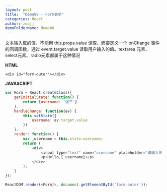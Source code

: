```yaml
---
layout: post
title:  "Demo08 - Form表单"
categories: React
author: zuojj
demoFolderName: demo08
---
```


文本输入框的值，不能用 this.props.value 读取，而要定义一个 onChange 事件的回调函数，通过 event.target.value 读取用户输入的值。textarea 元素、select元素、radio元素都属于这种情况

**HTML**

```
<div id="form-outer"></div>
```

**JAVASCRIPT**

```javascript
var Form = React.createClass({
    getInitialState: function() {
        return {username: '张三'}
    },
    handleChange: function(ev) {
        this.setState({
            username: ev.target.value
        })
    },
    render: function() {
        var _username = this.state.username;
        return (
            <div>
                <input type="text" name="username" placeholder="请输入用户名称" value={_username} onChange={this.handleChange}/>
                <p>Hello,{_username}</p>
            </div>
        );
    }
});

ReactDOM.render(<Form/>, document.getElementById('form-outer'));
```